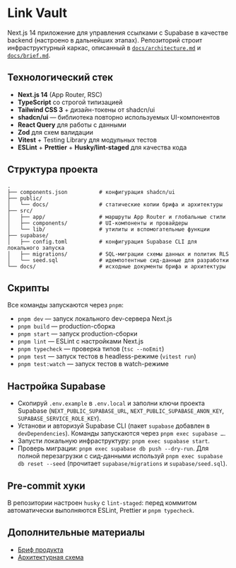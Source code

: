 # Link Vault

Next.js 14 приложение для управления ссылками с Supabase в качестве backend (настроено в дальнейших этапах). Репозиторий строит инфраструктурный каркас, описанный в [`docs/architecture.md`](docs/architecture.md) и [`docs/brief.md`](docs/brief.md).

## Технологический стек

- **Next.js 14** (App Router, RSC)
- **TypeScript** со строгой типизацией
- **Tailwind CSS 3** + дизайн-токены от shadcn/ui
- **shadcn/ui** — библиотека повторно используемых UI-компонентов
- **React Query** для работы с данными
- **Zod** для схем валидации
- **Vitest** + Testing Library для модульных тестов
- **ESLint** + **Prettier** + **Husky/lint-staged** для качества кода

## Структура проекта

```
.
├── components.json          # конфигурация shadcn/ui
├── public/
│   └── docs/                # статические копии брифа и архитектуры
├── src/
│   ├── app/                 # маршруты App Router и глобальные стили
│   ├── components/          # UI-компоненты и провайдеры
│   └── lib/                 # утилиты и вспомогательные функции
├── supabase/
│   ├── config.toml          # конфигурация Supabase CLI для локального запуска
│   ├── migrations/          # SQL-миграции схемы данных и политик RLS
│   └── seed.sql             # идемпотентные сид-данные для разработки
└── docs/                    # исходные документы брифа и архитектуры
```

## Скрипты

Все команды запускаются через `pnpm`:

- `pnpm dev` — запуск локального dev-сервера Next.js
- `pnpm build` — production-сборка
- `pnpm start` — запуск production-сборки
- `pnpm lint` — ESLint с настройками Next.js
- `pnpm typecheck` — проверка типов (`tsc --noEmit`)
- `pnpm test` — запуск тестов в headless-режиме (`vitest run`)
- `pnpm test:watch` — запуск тестов в watch-режиме

## Настройка Supabase

- Скопируй `.env.example` в `.env.local` и заполни ключи проекта Supabase (`NEXT_PUBLIC_SUPABASE_URL`, `NEXT_PUBLIC_SUPABASE_ANON_KEY`, `SUPABASE_SERVICE_ROLE_KEY`).
- Установи и авторизуй Supabase CLI (пакет `supabase` добавлен в `devDependencies`). Команды запускаются через `pnpm exec supabase …`.
- Запусти локальную инфраструктуру: `pnpm exec supabase start`.
- Проверь миграции: `pnpm exec supabase db push --dry-run`. Для полной перезагрузки с сид-данными используй `pnpm exec supabase db reset --seed` (прочитает `supabase/migrations` и `supabase/seed.sql`).

## Pre-commit хуки

В репозитории настроен `husky` с `lint-staged`: перед коммитом автоматически выполняются ESLint, Prettier и `pnpm typecheck`.

## Дополнительные материалы

- [Бриф продукта](docs/brief.md)
- [Архитектурная схема](docs/architecture.md)
